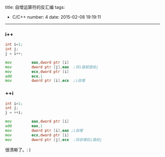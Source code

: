 title: 自增运算符的反汇编
tags:
  - C/C++
number: 4
date: 2015-02-08 19:19:11
---

### i++

``` c
int i=1;
int j;
j = i++;
```

``` asm
mov         eax,dword ptr [i]  
mov         dword ptr [j],eax  ;将i值赋值给j
mov         ecx,dword ptr [i]  
add         ecx,1                    
mov         dword ptr [i],ecx  ;i自增
```
### ++i

``` c
int i=1;
int j;
j = ++i;
```

``` asm
mov         eax,dword ptr [i]  
add         eax,1  
mov         dword ptr [i],eax ;i自增 
mov         ecx,dword ptr [i]  
mov         dword ptr [j],ecx  ;将自增后i值给j
```

很清晰了。: )
